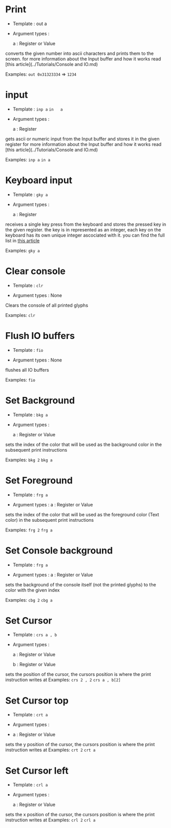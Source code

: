 # Print
- Template : out a
- Argument types :

	a : Register or Value

converts the given number into ascii characters and prints them to the screen.
for more information about the Input buffer and how it works read [this article](../Tutorials/Console and IO.md)

Examples:
`out 0x31323334`   =>    `1234`



# input
- Template : `inp a`
		   `in   a`

- Argument types :

	a : Register

gets ascii or numeric input from the Input buffer and stores it in the given register
for more information about the Input buffer and how it works read [this article](../Tutorials/Console and IO.md)

Examples:
`inp a`
`in a`



# Keyboard input
- Template : `gky a`

- Argument types :

  a : Register

receives a single key press from the keyboard and stores the pressed key in the given register.
the key is in represented as an integer, each key on the keyboard has its own unique integer ascociated with it.
you can find the full list in [this article](../LookupTables/Keys.md)

Examples:
`gky a`


# Clear console
- Template : `clr`

- Argument types : None

Clears the console of all printed glyphs

Examples:
`clr`


# Flush IO buffers
- Template : `fio`

- Argument types : None

flushes all IO buffers

Examples:
`fio`


# Set Background
- Template : `bkg a`

- Argument types :

  a : Register or Value

sets the index of the color that will be used as the background color in the subsequent print instructions

Examples:
`bkg 2`
`bkg a`



# Set Foreground
- Template : `frg a`

- Argument types :
  a : Register or Value

sets the index of the color that will be used as the foreground color (Text color) in the subsequent print instructions

Examples:
`frg 2`
`frg a`



# Set Console background
- Template : `frg a`

- Argument types :
  a : Register or Value

sets the background of the console itself (not the printed glyphs) to the color
with the given index

Examples:
`cbg 2`
`cbg a`



# Set Cursor
- Template : `crs a , b`

- Argument types :

	a : Register or Value

	b : Register or Value

sets the position of the cursor, the cursors position is where the print instruction writes at
Examples:
`crs 2 , 2`
`crs a , b[2]`



# Set Cursor top
- Template : `crt a`

- Argument types :
- 
  a : Register or Value

sets the y position of the cursor, the cursors position is where the print instruction writes at
Examples:
`crt 2`
`crt a`



# Set Cursor left
- Template : `crl a`

- Argument types :

  a : Register or Value

sets the x position of the cursor, the cursors position is where the print instruction writes at
Examples:
`crl 2`
`crl a`


